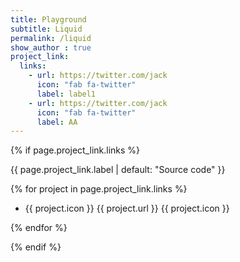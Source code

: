 ```yaml
---
title: Playground
subtitle: Liquid 
permalink: /liquid
show_author : true
project_link:
  links:                
    - url: https://twitter.com/jack
      icon: "fab fa-twitter"
      label: label1
    - url: https://twitter.com/jack
      icon: "fab fa-twitter"
      label: AA
---
```


{% if page.project_link.links %}

{{ page.project_link.label | default: "Source code"  }}

{% for project in page.project_link.links  %}

- {{ project.icon }} {{ project.url }}  {{ project.icon }}

{% endfor %}

{% endif %}

